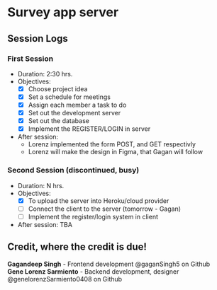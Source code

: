 # Survey app server

## Session Logs

### First Session
- Duration: 2:30 hrs.
- Objectives:
    - [x] Choose project idea
    - [x] Set a schedule for meetings
    - [x] Assign each member a task to do
    - [x] Set out the development server
    - [x] Set out the database
    - [x] Implement the REGISTER/LOGIN in server
- After session:
    - Lorenz implemented the form POST, and GET respectivly
    - Lorenz will make the design in Figma, that Gagan will follow

### Second Session (discontinued, busy)
- Duration: N hrs.
- Objectives:
    - [x] To upload the server into Heroku/cloud provider
    - [ ] Connect the client to the server (tomorrow - Gagan)
    - [ ] Implement the register/login system in client
- After session: TBA

## Credit, where the credit is due!
**Gagandeep Singh** - Frontend development @gaganSingh5 on Github \
**Gene Lorenz Sarmiento** - Backend development, designer @genelorenzSarmiento0408 on Github
